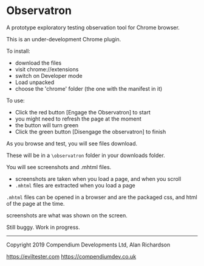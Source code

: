 # Observatron

A prototype exploratory testing observation tool for Chrome browser.

This is an under-development Chrome plugin.

To install:

- download the files
- visit chrome://extensions
- switch on Developer mode
- Load unpacked
- choose the 'chrome' folder (the one with the manifest in it)

To use:

- Click the red button [Engage the Observatron] to start
- you might need to refresh the page at the moment
- the button will turn green
- Click the green button [Disengage the observatron] to finish

As you browse and test, you will see files download.

These will be in a `\observatron` folder in your downloads folder.

You will see screenshots and .mhtml files.

- screenshots are taken when you load a page, and when you scroll
- `.mhtml` files are extracted when you load a page

`.mhtml` files can be opened in a browser and are the packaged css, and html of the page at the time.

screenshots are what was shown on the screen.

Still buggy. Work in progress.

---

Copyright 2019 Compendium Developments Ltd, Alan Richardson


https://eviltester.com
https://compendiumdev.co.uk
